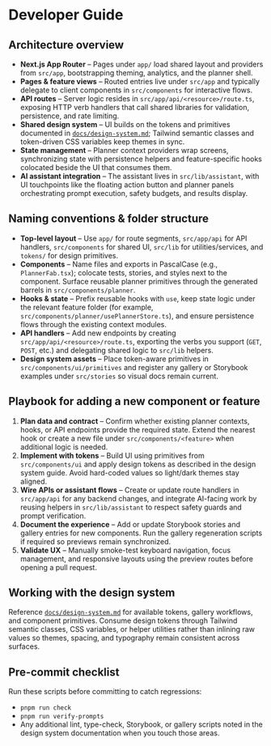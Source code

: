 # Developer Guide

## Architecture overview
- **Next.js App Router** – Pages under `app/` load shared layout and providers from `src/app`, bootstrapping theming, analytics, and the planner shell.
- **Pages & feature views** – Routed entries live under `src/app` and typically delegate to client components in `src/components` for interactive flows.
- **API routes** – Server logic resides in `src/app/api/<resource>/route.ts`, exposing HTTP verb handlers that call shared libraries for validation, persistence, and rate limiting.
- **Shared design system** – UI builds on the tokens and primitives documented in [`docs/design-system.md`](./design-system.md); Tailwind semantic classes and token-driven CSS variables keep themes in sync.
- **State management** – Planner context providers wrap screens, synchronizing state with persistence helpers and feature-specific hooks colocated beside the UI that consumes them.
- **AI assistant integration** – The assistant lives in `src/lib/assistant`, with UI touchpoints like the floating action button and planner panels orchestrating prompt execution, safety budgets, and results display.

## Naming conventions & folder structure
- **Top-level layout** – Use `app/` for route segments, `src/app/api` for API handlers, `src/components` for shared UI, `src/lib` for utilities/services, and `tokens/` for design primitives.
- **Components** – Name files and exports in PascalCase (e.g., `PlannerFab.tsx`); colocate tests, stories, and styles next to the component. Surface reusable planner primitives through the generated barrels in `src/components/planner`.
- **Hooks & state** – Prefix reusable hooks with `use`, keep state logic under the relevant feature folder (for example, `src/components/planner/usePlannerStore.ts`), and ensure persistence flows through the existing context modules.
- **API handlers** – Add new endpoints by creating `src/app/api/<resource>/route.ts`, exporting the verbs you support (`GET`, `POST`, etc.) and delegating shared logic to `src/lib` helpers.
- **Design system assets** – Place token-aware primitives in `src/components/ui/primitives` and register any gallery or Storybook examples under `src/stories` so visual docs remain current.

## Playbook for adding a new component or feature
1. **Plan data and contract** – Confirm whether existing planner contexts, hooks, or API endpoints provide the required state. Extend the nearest hook or create a new file under `src/components/<feature>` when additional logic is needed.
2. **Implement with tokens** – Build UI using primitives from `src/components/ui` and apply design tokens as described in the design system guide. Avoid hard-coded values so light/dark themes stay aligned.
3. **Wire APIs or assistant flows** – Create or update route handlers in `src/app/api` for any backend changes, and integrate AI-facing work by reusing helpers in `src/lib/assistant` to respect safety guards and prompt verification.
4. **Document the experience** – Add or update Storybook stories and gallery entries for new components. Run the gallery regeneration scripts if required so previews remain synchronized.
5. **Validate UX** – Manually smoke-test keyboard navigation, focus management, and responsive layouts using the preview routes before opening a pull request.

## Working with the design system
Reference [`docs/design-system.md`](./design-system.md) for available tokens, gallery workflows, and component primitives. Consume design tokens through Tailwind semantic classes, CSS variables, or helper utilities rather than inlining raw values so themes, spacing, and typography remain consistent across surfaces.

## Pre-commit checklist
Run these scripts before committing to catch regressions:
- `pnpm run check`
- `pnpm run verify-prompts`
- Any additional lint, type-check, Storybook, or gallery scripts noted in the design system documentation when you touch those areas.
